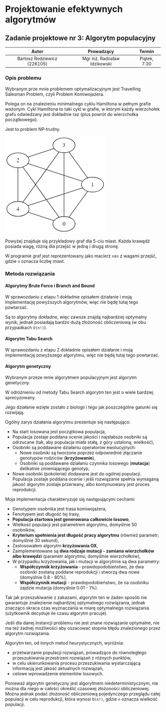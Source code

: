 # Projektowanie efektywnych algorytmów
## Zadanie projektowe nr 3: Algorytm populacyjny

| Autor | Prowadzący | Termin |
| :-: | :-: | :-: |
| Bartosz Rodziewicz (226105) | Mgr inż. Radosław Idzikowski | Piątek, 7:30 |

### Opis problemu
Wybranym prze mnie problemem optymalizacyjnym jest Travelling Salesman Problem, czyli Problem Komiwojażera.

Polega on na znalezieniu minimalnego cyklu Hamiltona w pełnym grafie ważonym. Cykl Hamiltona to taki cykl w grafie, w którym każdy wierzchołek grafu odwiedzany jest dokładnie raz (plus powrót do wierzchołka początkowego).

Jest to problem NP-trudny.

![Graf dla 5 miast](../report-stage1/graphs/graph2.png)

Powyżej znajduje się przykładowy graf dla 5-ciu miast. Każda krawędź posiada wagę, różną dla przejść w jedną i drugą stronę.

W programie graf jest reprezentowany jako macierz `n`x`n` z wagami przejść, gdzie `n` oznacza liczbę miast.

### Metoda rozwiązania
#### Algorytmy Brute Force i Branch and Bound
W sprawozdaniu z etapu 1 dokładnie opisałem działanie i moją implementację powyższych algorytmów, więc nie będę tutaj tego powtarzać.

Są to algorytmy dokładne, więc zawsze znajdą najbardziej optymalny wynik, jednak posiadają bardzo dużą złożoność obliczeniową (w obu przypadkach `O(n!)`).

#### Algorytm Tabu Search
W sprawozdaniu z etapu 2 dokładnie opisałem działanie i moją implementację powyższego algorytmu, więc nie będę tutaj tego powtarzać.

#### Algorytm genetyczny
Wybranym przeze mnie algorytmem populacyjnym jest algorytm genetyczny.

W odróżnieniu od metody Tabu Search algorytm ten jest o wiele bardziej sprecyzowany.

Jego działanie wzięte zostało z biologii i tego jak poszczególne gatunki się rozwijają.

Ogólny zarys działania algorytmu prezentuje się następująco:
* Na start losowana jest początkowa populacja,
* Populacja zostaje poddana ocenie jakości i najsłabsze osobniki są odrzucane (tak, aby populacja miała stałą, z góry ustaloną, wielkość),
* Osobniki są poddawane działaniu operatorów ewolucyjnych:
	* Nowe osobniki są tworzone poprzez odpowiednie złączanie genotypów rodziców (**krzyżowanie**),
	* Osobniki są poddawane działaniu czynnika losowego (**mutacja**) delikatnie zmieniającego genotyp,
* Nowe osobniki (pokolenie) dodawane jest do ogólnej populacji. Populacja zostaje poddana ocenie i jeśli rozwiązanie spełnia wymaganą jakość algorytm zostaje przerwany, albo kontynuowany jest proces reprodukcji.

Moja implementacja charakteryzuje się następującymi cechami:
* Genotypem osobnika jest trasa komiwojażera,
* Fenotypem jest długość tej trasy,
* **Populacja startowa jest generowana całkowicie losowo**,
* Wielkość populacji jest parametrem algorytmu, domyślnie 50 osobników,
* **Kryterium spełnienia jest długość pracy algorytmu** (również parametr; domyślnie 30 sekund),
* Zastosowałem algorytm **krzyżowania OX**,
* Zaimplementowane są **dwa rodzaje mutacji - zamiana wierzchołków albo krawędzi** (parametr algorytmu; domyślnie wierzchołków),
* W przypadku krzyżowania, jak i mutacji w algorytmie są dwa parametry:
	* **Współczynnik krzyżowania** - prawdopodobieństwo, że dwa osobniki zostaną poddane reprodukcji i stworzą dwa nowe (domyślnie 0.8 - 80%),
	* **Współczynnik mutacji** - prawdopodobieństwo, że na osobniku zajdzie mutacja (domyślnie 0.01 - 1%).

Tak jak przeszukiwanie z zakazami, algorytm ten w żaden sposób nie gwarantuje znalezienie najbardziej optymalnego rozwiązania, jednak znacząco skraca czas wyznaczania w miarę optymalnego rozwiązania (użytkownik decyduje ile czasu algorytm pracuje).

Jeśli dla danej instancji problemu nie jest znane rozwiązanie optymalne, nie ma też żadnej możliwości aby oszacować stopnia błędu znalezionego przez algorytm rozwiązania.

Algorytm ten, od innych metod heurystycznych, wyróżnia:
* przetwarzanie populacji rozwiązań, prowadzące do równoległego przeszukiwania przestrzeni rozwiązań z różnych punktów,
* w celu ukierunkowania procesu przeszukiwania wystarczającą informacją jest jakość aktualnych rozwiązań,
* celowe wprowadzenie elementów losowych.

Ponieważ algorytm genetyczny jest algorytmem niedeterministycznym, nie można dla niego w całości określić czasowej złożoności obliczeniowej. Można jednak podać złożoność obliczeniową pojedynczego przeglądu całej populacji w celu reprodukcji, która wynosi `O(n!)`, gdzie `n` oznacza wielkość populacji.
